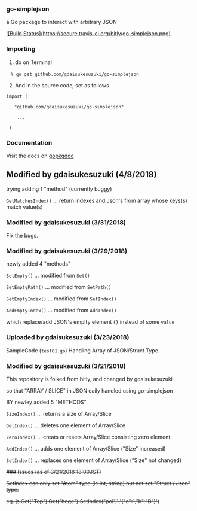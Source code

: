 


### go-simplejson

a Go package to interact with arbitrary JSON

~~[![Build Status]~~~~(https://secure.travis-ci.org/bitly/go-simplejson.png)~~~~](http://travis-ci.org/bitly/go-simplejson)~~

### Importing

1. do on Terminal

    `% go get github.com/gdaisukesuzuki/go-simplejson`

2. And in the source code, set as follows

`import (`

`   "github.com/gdaisukesuzuki/go-simplejson"`

`    ...`

` )`


### Documentation

Visit the docs on [gopkgdoc](https://godoc.org/github.com/gdaisukesuzuki/go-simplejson)

## Modified by gdaisukesuzuki (4/8/2018)

trying adding 1 "method" (currently buggy)

`GetMatchesIndex()` ... return indexes and Json's from array whose keys(s) match value(s)

### Modified by gdaisukesuzuki (3/31/2018)

Fix the bugs.

### Modified by gdaisukesuzuki (3/29/2018)

newly added 4 "methods"

`SetEmpty()` ... modified from `Set()`

`SetEmptyPath()` ... modified from `SetPath()`

`SetEmptyIndex()` ... modified from `SetIndex()`

`AddEmptyIndex()` ... modified from `AddIndex()`

which replace/add JSON's emplty element `{}` instead of some `value`

### Uploaded by gdaisukesuzuki (3/23/2018)

SampleCode (`test01.go`) Handling Array of JSON/Struct Type.


### Modified by gdaisukesuzuki (3/21/2018)

This repository is folked from bitly, and changed by gdaisukesuzuki 

so that "ARRAY / SLICE" in JSON eaily handled using go-simplejson

BY newley added 5 "METHODS"

`SizeIndex()` ... returns a size of Array/Slice

`DelIndex()` ... deletes one element of Array/Slice

`ZeroIndex()` ... creats or resets Array/Slice consisting zero element.

`AddIndex()` ... adds one element of Array/Slice     ("Size" increased)

`SetIndex()` ... replaces one element of Array/Slice ("Size" not changed)


~~### Issues (as of 3/21/2018 18:00JST)~~

~~SetIndex can only set "Atom" type (ie int, string) but not set "Struct / Json" type.~~

~~eg. js.Get("Top").Get("hoge").SetIndex("poi",1,'{"a":1,"b":"B"}')~~
